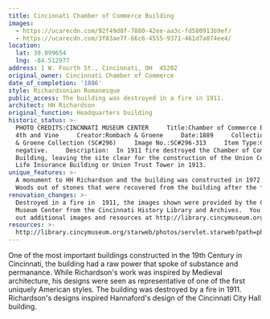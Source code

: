 ```yaml
---
title: Cincinnati Chamber of Commerce Building
images:
  - https://ucarecdn.com/92f49d8f-7880-42ee-aa3c-fd580913b9ef/
  - https://ucarecdn.com/3f83ae7f-66c6-4555-9371-461d7a074ee4/
location:
  lat: 39.099654
  lng: -84.512977
address: 1 W. Fourth St., Cincinnati, OH  45202
original_owner: Cincinnati Chamber of Commerce
date_of_completion: '1886'
style: Richardsonian Romanesque
public_access: The building was destroyed in a fire in 1911.
architect: HH Richardson
original_function: Headquarters building
historic_status: >-
  PHOTO CREDITS:CINCNNATI MUSEUM CENTER     Title:Chamber of Commerce Building,
  4th and Vine     Creator:Rombach & Groene     Date:1889     Collection:Rombach
  & Groene Collection (SC#296)     Image No.:SC#296-313     Item Type:Glass
  negative.     Description:  In 1911 fire destroyed the Chamber of Commerce
  Building, leaving the site clear for the construction of the Union Central
  Life Insurance Building or Union Trust Tower in 1913.
unique_features: >-
  A monument to HH Richardson and the building was constructed in 1972 in Burnet
  Woods out of stones that were recovered from the building after the fire.
renovation_changes: >-
  Destroyed in a fire in  1911, the images shown were provided by the Cincinnati
  Museum Center from the Cincinnati History Library and Archives.  You can check
  out additional images and resources at http://library.cincymuseum.org.
resources: >-
  http://library.cincymuseum.org/starweb/photos/servlet.starweb?path=photos/photo-session.web
---
```


One of the most important buildings constructed in the 19th Century in Cincinnati, the building had a raw power that spoke of substance and permanance. While Richardson's work was inspired by Medieval architecture, his designs were seen as representative of one of the first uniquely American styles. The building was destroyed by a fire in 1911. Richardson's designs inspired Hannaford's design of the Cincinnati City Hall building.
